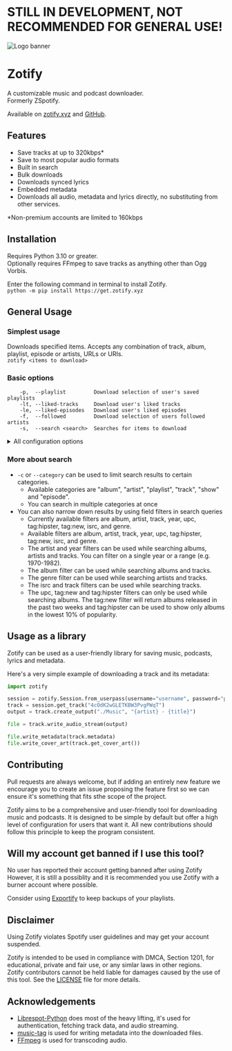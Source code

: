 # STILL IN DEVELOPMENT, NOT RECOMMENDED FOR GENERAL USE!

![Logo banner](https://s1.fileditch.ch/hOwJhfeCFEsYFRWUWaz.png)

# Zotify

A customizable music and podcast downloader. \
Formerly ZSp‌otify.

Available on [zotify.xyz](https://zotify.xyz/zotify/zotify) and [GitHub](https://github.com/zotify-dev/zotify).

## Features

- Save tracks at up to 320kbps\*
- Save to most popular audio formats
- Built in search
- Bulk downloads
- Downloads synced lyrics
- Embedded metadata
- Downloads all audio, metadata and lyrics directly, no substituting from other services.

\*Non-premium accounts are limited to 160kbps

## Installation

Requires Python 3.10 or greater. \
Optionally requires FFmpeg to save tracks as anything other than Ogg Vorbis.

Enter the following command in terminal to install Zotify. \
`python -m pip install https://get.zotify.xyz`

## General Usage

### Simplest usage

Downloads specified items. Accepts any combination of track, album, playlist, episode or artists, URLs or URIs. \
`zotify <items to download>`

### Basic options

```
    -p,  --playlist         Download selection of user's saved playlists
    -lt, --liked-tracks     Download user's liked tracks
    -le, --liked-episodes   Download user's liked episodes
    -f,  --followed         Download selection of users followed artists
    -s,  --search <search>  Searches for items to download
```

<details><summary>All configuration options</summary>

| Config key              | Command line argument     | Description                                         |
| ----------------------- | ------------------------- | --------------------------------------------------- |
| path_credentials        | --path-credentials        | Path to credentials file                            |
| path_archive            | --path-archive            | Path to track archive file                          |
| music_library           | --music-library           | Path to root of music library                       |
| podcast_library         | --podcast-library         | Path to root of podcast library                     |
| mixed_playlist_library  | --mixed-playlist-library  | Path to root of mixed content playlist library      |
| output_album            | --output-album            | File layout for saved albums                        |
| output_playlist_track   | --output-playlist-track   | File layout for tracks in a playlist                |
| output_playlist_episode | --output-playlist-episode | File layout for episodes in a playlist              |
| output_podcast          | --output-podcast          | File layout for saved podcasts                      |
| download_quality        | --download-quality        | Audio download quality (auto for highest available) |
| audio_format            | --audio-format            | Audio format of final track output                  |
| transcode_bitrate       | --transcode-bitrate       | Transcoding bitrate (-1 to use download rate)       |
| ffmpeg_path             | --ffmpeg-path             | Path to ffmpeg binary                               |
| ffmpeg_args             | --ffmpeg-args             | Additional ffmpeg arguments when transcoding        |
| save_credentials        | --save-credentials        | Save login credentials to a file                    |
| save_subtitles          | --save-subtitles          |
| save_artist_genres      | --save-arist-genres       |

</details>

### More about search

- `-c` or `--category` can be used to limit search results to certain categories.
  - Available categories are "album", "artist", "playlist", "track", "show" and "episode".
  - You can search in multiple categories at once
- You can also narrow down results by using field filters in search queries
  - Currently available filters are album, artist, track, year, upc, tag:hipster, tag:new, isrc, and genre.
  - Available filters are album, artist, track, year, upc, tag:hipster, tag:new, isrc, and genre.
  - The artist and year filters can be used while searching albums, artists and tracks. You can filter on a single year or a range (e.g. 1970-1982).
  - The album filter can be used while searching albums and tracks.
  - The genre filter can be used while searching artists and tracks.
  - The isrc and track filters can be used while searching tracks.
  - The upc, tag:new and tag:hipster filters can only be used while searching albums. The tag:new filter will return albums released in the past two weeks and tag:hipster can be used to show only albums in the lowest 10% of popularity.

## Usage as a library

Zotify can be used as a user-friendly library for saving music, podcasts, lyrics and metadata.

Here's a very simple example of downloading a track and its metadata:

```python
import zotify

session = zotify.Session.from_userpass(username="username", password="password")
track = session.get_track("4cOdK2wGLETKBW3PvgPWqT")
output = track.create_output("./Music", "{artist} - {title}")

file = track.write_audio_stream(output)

file.write_metadata(track.metadata)
file.write_cover_art(track.get_cover_art())
```

## Contributing

Pull requests are always welcome, but if adding an entirely new feature we encourage you to create an issue proposing the feature first so we can ensure it's something that fits sthe scope of the project.

Zotify aims to be a comprehensive and user-friendly tool for downloading music and podcasts.
It is designed to be simple by default but offer a high level of configuration for users that want it.
All new contributions should follow this principle to keep the program consistent.

## Will my account get banned if I use this tool?

No user has reported their account getting banned after using Zotify
However, it is still a possiblity and it is recommended you use Zotify with a burner account where possible.

Consider using [Exportify](https://github.com/watsonbox/exportify) to keep backups of your playlists.

## Disclaimer

Using Zotify violates Sp‌otify user guidelines and may get your account suspended.

Zotify is intended to be used in compliance with DMCA, Section 1201, for educational, private and fair use, or any simlar laws in other regions. \
Zotify contributors cannot be held liable for damages caused by the use of this tool. See the [LICENSE](./LICENCE) file for more details.

## Acknowledgements

- [Librespot-Python](https://github.com/kokarare1212/librespot-python) does most of the heavy lifting, it's used for authentication, fetching track data, and audio streaming.
- [music-tag](https://github.com/KristoforMaynard/music-tag) is used for writing metadata into the downloaded files.
- [FFmpeg](https://ffmpeg.org/) is used for transcoding audio.
